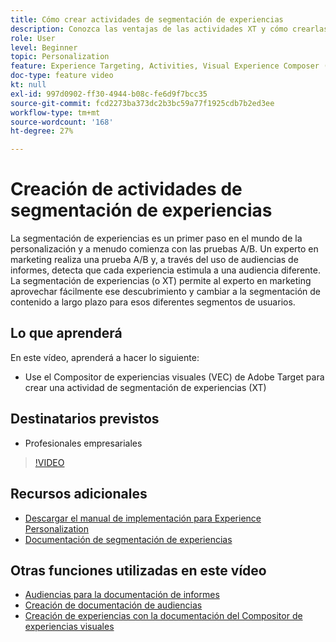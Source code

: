 ```yaml
---
title: Cómo crear actividades de segmentación de experiencias
description: Conozca las ventajas de las actividades XT y cómo crearlas y utilizarlas. Las actividades de segmentación de experiencias (XT) permiten a los especialistas en marketing segmentar contenido específico para una audiencia específica.
role: User
level: Beginner
topic: Personalization
feature: Experience Targeting, Activities, Visual Experience Composer (VEC)
doc-type: feature video
kt: null
exl-id: 997d0902-ff30-4944-b08c-fe6d9f7bcc35
source-git-commit: fcd2273ba373dc2b3bc59a77f1925cdb7b2ed3ee
workflow-type: tm+mt
source-wordcount: '168'
ht-degree: 27%

---
```


# Creación de actividades de segmentación de experiencias

La segmentación de experiencias es un primer paso en el mundo de la personalización y a menudo comienza con las pruebas A/B. Un experto en marketing realiza una prueba A/B y, a través del uso de audiencias de informes, detecta que cada experiencia estimula a una audiencia diferente. La segmentación de experiencias (o XT) permite al experto en marketing aprovechar fácilmente ese descubrimiento y cambiar a la segmentación de contenido a largo plazo para esos diferentes segmentos de usuarios.

## Lo que aprenderá

En este vídeo, aprenderá a hacer lo siguiente:

* Use el Compositor de experiencias visuales (VEC) de Adobe Target para crear una actividad de segmentación de experiencias (XT)

## Destinatarios previstos

* Profesionales empresariales

>[!VIDEO](https://video.tv.adobe.com/v/22418?quality=12)

## Recursos adicionales

* [Descargar el manual de implementación para Experience Personalization](https://guided.adobe.com/?promoid=K42KVXHD&mv=other&search=personalization+playbook#recommended/solutions/target)
* [Documentación de segmentación de experiencias](https://experienceleague.adobe.com/docs/target/using/activities/experience-targeting/experience-target.html?lang=en)

## Otras funciones utilizadas en este vídeo

* [Audiencias para la documentación de informes](https://experienceleague.adobe.com/docs/target/using/audiences/managing-audience-filters.html?lang=en)
* [Creación de documentación de audiencias](https://experienceleague.adobe.com/docs/target/using/audiences/managing-audience-filters.html?lang=en)
* [Creación de experiencias con la documentación del Compositor de experiencias visuales](https://experienceleague.adobe.com/docs/target/using/experiences/experiences.html?lang=en)
